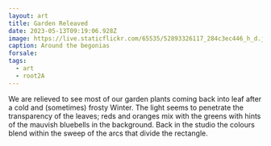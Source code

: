 ```yaml
---
layout: art
title: Garden Releaved
date: 2023-05-13T09:19:06.928Z
image: https://live.staticflickr.com/65535/52893326117_284c3ec446_h_d.jpg
caption: Around the begonias
forsale:
tags:
  - art
  - root2A
---
```

We are relieved to see most of our garden plants coming back into leaf after a cold and (sometimes) frosty Winter. The light seems to penetrate the transparency of the leaves; reds and oranges mix with the greens with hints of the mauvish bluebells in the background. Back in the studio the colours blend within the sweep of the arcs that divide the rectangle.